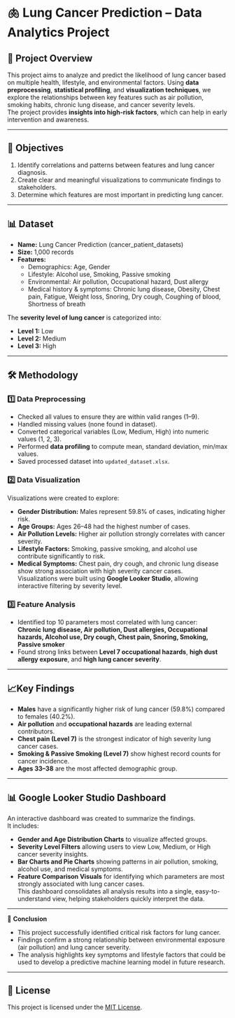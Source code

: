 # 🫁 **Lung Cancer Prediction – Data Analytics Project**

## 📌 **Project Overview** 
This project aims to analyze and predict the likelihood of lung cancer based on multiple health, lifestyle, and environmental factors. Using **data preprocessing**, **statistical profiling**, and **visualization techniques**, we explore the relationships between key features such as air pollution, smoking habits, chronic lung disease, and cancer severity levels.  
The project provides **insights into high-risk factors**, which can help in early intervention and awareness.  

---

## 🎯 **Objectives**
1. Identify correlations and patterns between features and lung cancer diagnosis.  
2. Create clear and meaningful visualizations to communicate findings to stakeholders.  
3. Determine which features are most important in predicting lung cancer.  

---

## 📊 **Dataset**
- **Name:** Lung Cancer Prediction (cancer_patient_datasets) 
- **Size:** 1,000 records  
- **Features:**  
  - Demographics: Age, Gender  
  - Lifestyle: Alcohol use, Smoking, Passive smoking  
  - Environmental: Air pollution, Occupational hazard, Dust allergy  
  - Medical history & symptoms: Chronic lung disease, Obesity, Chest pain, Fatigue, Weight loss, Snoring, Dry cough, Coughing of blood, Shortness of breath  

The **severity level of lung cancer** is categorized into:
- **Level 1:** Low  
- **Level 2:** Medium  
- **Level 3:** High  

---

## 🛠️ **Methodology** 
### 1️⃣ **Data Preprocessing**
- Checked all values to ensure they are within valid ranges (1–9).  
- Handled missing values (none found in dataset).  
- Converted categorical variables (Low, Medium, High) into numeric values (1, 2, 3).  
- Performed **data profiling** to compute mean, standard deviation, min/max values.  
- Saved processed dataset into `updated_dataset.xlsx`.  

### 2️⃣ **Data Visualization**
Visualizations were created to explore:  
- **Gender Distribution:** Males represent 59.8% of cases, indicating higher risk.  
- **Age Groups:** Ages 26–48 had the highest number of cases.  
- **Air Pollution Levels:** Higher air pollution strongly correlates with cancer severity.  
- **Lifestyle Factors:** Smoking, passive smoking, and alcohol use contribute significantly to risk.  
- **Medical Symptoms:** Chest pain, dry cough, and chronic lung disease show strong association with high severity cancer cases.  
Visualizations were built using **Google Looker Studio**, allowing interactive filtering by severity level.  

### 3️⃣ **Feature Analysis**
- Identified top 10 parameters most correlated with lung cancer:  
  **Chronic lung disease, Air pollution, Dust allergies, Occupational hazards, Alcohol use, Dry cough, Chest pain, Snoring, Smoking, Passive smoker**  
- Found strong links between **Level 7 occupational hazards**, **high dust allergy exposure**, and **high lung cancer severity**.  

---

## 📈**Key Findings**
- **Males** have a significantly higher risk of lung cancer (59.8%) compared to females (40.2%).  
- **Air pollution** and **occupational hazards** are leading external contributors.  
- **Chest pain (Level 7)** is the strongest indicator of high severity lung cancer cases.  
- **Smoking & Passive Smoking (Level 7)** show highest record counts for cancer incidence.  
- **Ages 33–38** are the most affected demographic group.  

---

## 📊 **Google Looker Studio Dashboard**
An interactive dashboard was created to summarize the findings.  
It includes:  
- **Gender and Age Distribution Charts** to visualize affected groups.  
- **Severity Level Filters** allowing users to view Low, Medium, or High cancer severity insights.  
- **Bar Charts and Pie Charts** showing patterns in air pollution, smoking, alcohol use, and medical symptoms.  
- **Feature Comparison Visuals** for identifying which parameters are most strongly associated with lung cancer cases.  
This dashboard consolidates all analysis results into a single, easy-to-understand view, helping stakeholders quickly interpret the data.   

---

📌 **Conclusion**
- This project successfully identified critical risk factors for lung cancer.
- Findings confirm a strong relationship between environmental exposure (air pollution) and lung cancer severity.
- The analysis highlights key symptoms and lifestyle factors that could be used to develop a predictive machine learning model in future research.
---

## 📜 **License**
This project is licensed under the [MIT License](./LICENSE).
